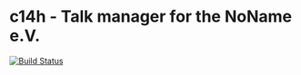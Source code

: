 # c14h - Talk manager for the NoName e.V.

[![Build Status](https://travis-ci.org/nnev/c14h.svg)](https://travis-ci.org/nnev/c14h)
